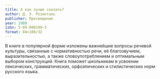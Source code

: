```yaml
---
title: А как лучше сказать?
author: Д. Э. Розенталь
publisher: Просвещение
year: 1988
isbn: 5-09-000199-5
format: 84×108/32
---
```


В книге в популярной форме изложены важнейшие вопросы речевой культуры, связанные с нормативностью речи, её благозвучием, выразительностью, а также словоупотреблением и оптимальным выбором конструкций.
Книга поможет школьникам в усвоении лексических, грамматических, орфоэпических и стилистических норм русского языка.
